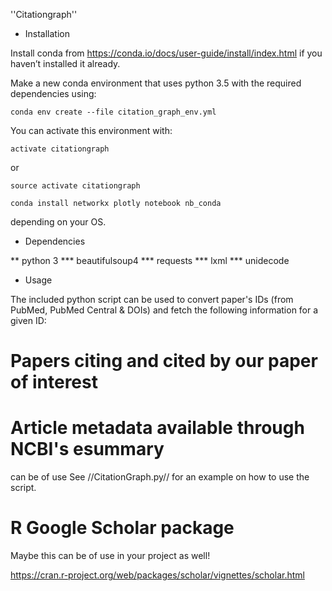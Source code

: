 ''Citationgraph''

* Installation

Install conda from https://conda.io/docs/user-guide/install/index.html if you haven’t installed it already.

Make a new conda environment that uses python 3.5 with the required dependencies using:


```
conda env create --file citation_graph_env.yml
```

You can activate this environment with:

```
activate citationgraph
```

or 

```
source activate citationgraph
```

```
conda install networkx plotly notebook nb_conda 
```

depending on your OS.


* Dependencies

** python 3
***  beautifulsoup4
*** requests
*** lxml
*** unidecode

* Usage

The included python script can be used to convert paper's IDs (from PubMed, PubMed Central & DOIs) and fetch the following information for a given ID:

# Papers citing and cited by our paper of interest
# Article metadata available through NCBI's esummary
 can be of use
See //CitationGraph.py// for an example on how to use the script.


# R Google Scholar package

Maybe this can be of use in your project as well!

https://cran.r-project.org/web/packages/scholar/vignettes/scholar.html
